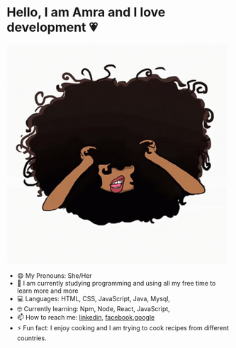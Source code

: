 # Hello, I am Amra and I love development :heartpulse:



![](https://raw.githubusercontent.com/Amraaa/Amraaa/master/gifcurlyhair.gif)


- 😄 My Pronouns: She/Her
- 🌱 I am currently studying programming and using all my free time to learn more and more
- 💻 Languages: HTML, CSS, JavaScript, Java, Mysql,
- 🤓 Currently learning: Npm, Node, React, JavaScript,
- 📫 How to reach me: [linkedin](https://www.linkedin.com/in/amra-topuz-b5a0b7197/), [facebook](https://www.facebook.com/pufich),[google](http://amratopuz.rf.gd/)
- ⚡ Fun fact: I enjoy cooking and I am trying to cook recipes from different countries.
